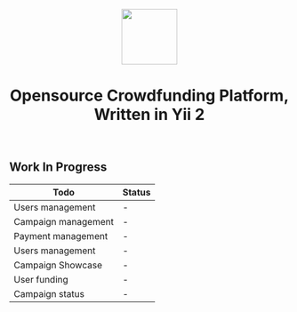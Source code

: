 <p align="center">
    <a href="https://github.com/yiisoft" target="_blank">
        <img src="https://avatars0.githubusercontent.com/u/993323" height="100px">
    </a>
    <h1 align="center">Opensource Crowdfunding Platform, Written in Yii 2</h1>
    <br>
</p>

## Work In Progress

|Todo|Status|
|---|---|
|Users management|-|
|Campaign management|-|
|Payment management|-|
|Users management|-|
|Campaign Showcase|-|
|User funding|-|
|Campaign status|-|
